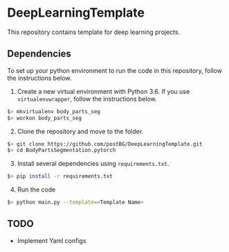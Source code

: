 # DeepLearningTemplate

This repository contains template for deep learning projects.

## Dependencies
To set up your python environment to run the code in this repository, follow the instructions below.

1. Create a new virtual environment with Python 3.6. If you use `virtualenvwrapper`, follow the instructions below.
```bash
$> mkvirtualenv body_parts_seg
$> workon body_parts_seg
```

2. Clone the repository and move to the folder.
```bash
$> git clone https://github.com/postBG/DeepLearningTemplate.git
$> cd BodyPartsSegmentation.pytorch
```

3. Install several dependencies using `requirements.txt`.
```bash
$> pip install -r requirements.txt
```

4. Run the code
```bash
$> python main.py --template=<Template Name>
```

## TODO
* Implement Yaml configs
